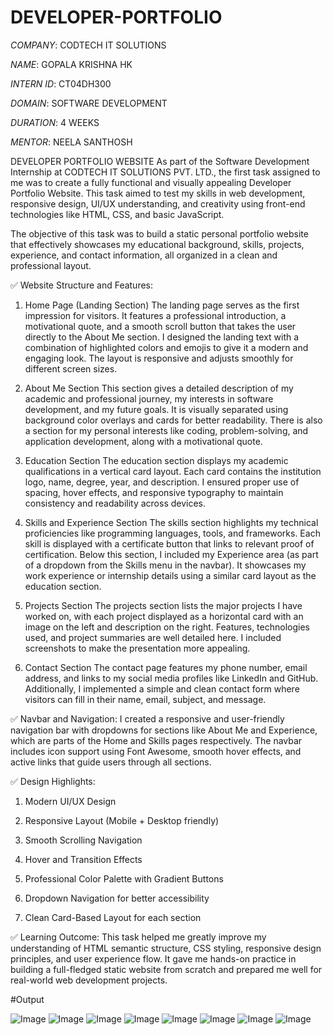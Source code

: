 # DEVELOPER-PORTFOLIO

*COMPANY*: CODTECH IT SOLUTIONS

*NAME*: GOPALA KRISHNA HK

*INTERN ID*: CT04DH300

*DOMAIN*: SOFTWARE DEVELOPMENT

*DURATION*: 4 WEEKS

*MENTOR*: NEELA SANTHOSH

DEVELOPER PORTFOLIO WEBSITE
As part of the Software Development Internship at CODTECH IT SOLUTIONS PVT. LTD., the first task assigned to me was to create a fully functional and visually appealing Developer Portfolio Website. This task aimed to test my skills in web development, responsive design, UI/UX understanding, and creativity using front-end technologies like HTML, CSS, and basic JavaScript.

The objective of this task was to build a static personal portfolio website that effectively showcases my educational background, skills, projects, experience, and contact information, all organized in a clean and professional layout.

✅ Website Structure and Features:
1. Home Page (Landing Section)
The landing page serves as the first impression for visitors. It features a professional introduction, a motivational quote, and a smooth scroll button that takes the user directly to the About Me section. I designed the landing text with a combination of highlighted colors and emojis to give it a modern and engaging look. The layout is responsive and adjusts smoothly for different screen sizes.

2. About Me Section
This section gives a detailed description of my academic and professional journey, my interests in software development, and my future goals. It is visually separated using background color overlays and cards for better readability. There is also a section for my personal interests like coding, problem-solving, and application development, along with a motivational quote.

3. Education Section
The education section displays my academic qualifications in a vertical card layout. Each card contains the institution logo, name, degree, year, and description. I ensured proper use of spacing, hover effects, and responsive typography to maintain consistency and readability across devices.

4. Skills and Experience Section
The skills section highlights my technical proficiencies like programming languages, tools, and frameworks. Each skill is displayed with a certificate button that links to relevant proof of certification. Below this section, I included my Experience area (as part of a dropdown from the Skills menu in the navbar). It showcases my work experience or internship details using a similar card layout as the education section.

5. Projects Section
The projects section lists the major projects I have worked on, with each project displayed as a horizontal card with an image on the left and description on the right. Features, technologies used, and project summaries are well detailed here. I included screenshots to make the presentation more appealing.

6. Contact Section
The contact page features my phone number, email address, and links to my social media profiles like LinkedIn and GitHub. Additionally, I implemented a simple and clean contact form where visitors can fill in their name, email, subject, and message.

✅ Navbar and Navigation:
I created a responsive and user-friendly navigation bar with dropdowns for sections like About Me and Experience, which are parts of the Home and Skills pages respectively. The navbar includes icon support using Font Awesome, smooth hover effects, and active links that guide users through all sections.

✅ Design Highlights:
1. Modern UI/UX Design

2. Responsive Layout (Mobile + Desktop friendly)

3. Smooth Scrolling Navigation

4. Hover and Transition Effects

5. Professional Color Palette with Gradient Buttons

6. Dropdown Navigation for better accessibility

7. Clean Card-Based Layout for each section

✅ Learning Outcome:
This task helped me greatly improve my understanding of HTML semantic structure, CSS styling, responsive design principles, and user experience flow. It gave me hands-on practice in building a full-fledged static website from scratch and prepared me well for real-world web development projects.

#Output

![Image](https://github.com/user-attachments/assets/0dd1d5d8-8992-4119-aa84-b7fe88149327)
![Image](https://github.com/user-attachments/assets/df500bea-24e3-4e31-867e-685457dd8c36)
![Image](https://github.com/user-attachments/assets/93de1fdc-8b90-48ae-b856-3e27ad8c09d5)
![Image](https://github.com/user-attachments/assets/650c9853-dabf-4ebc-8d38-b5950fcf9c31)
![Image](https://github.com/user-attachments/assets/0110d575-4ba6-4f75-b83c-038cf3157c58)
![Image](https://github.com/user-attachments/assets/51d4f6b0-56b7-4505-9d51-a0575932df07)
![Image](https://github.com/user-attachments/assets/ec1c2457-ddce-4d47-b451-15efa1e0f542)
![Image](https://github.com/user-attachments/assets/5364ef1a-a9c6-4dc2-ae16-6493e847fd55)
